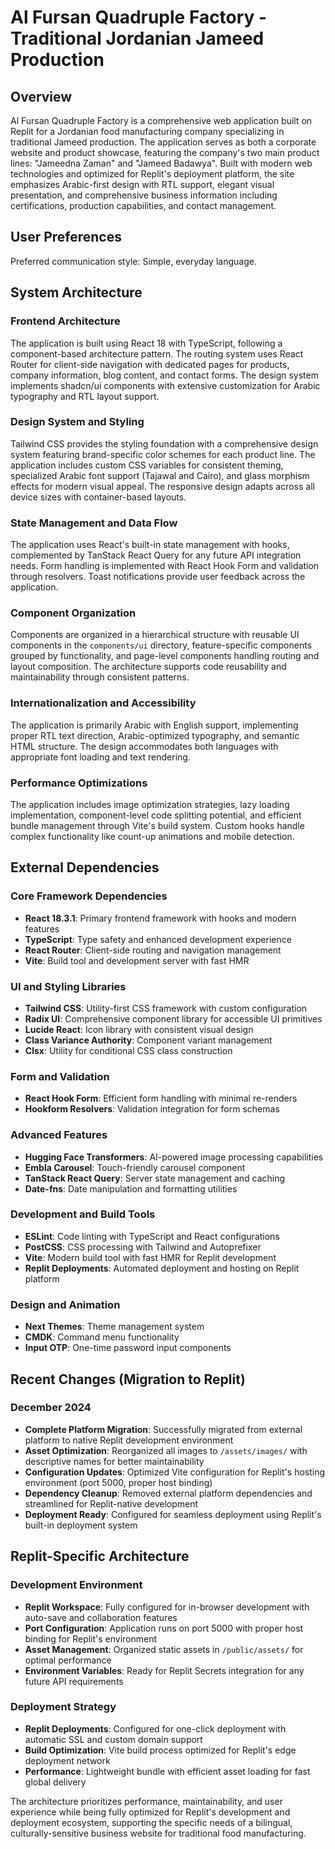 # Al Fursan Quadruple Factory - Traditional Jordanian Jameed Production

## Overview

Al Fursan Quadruple Factory is a comprehensive web application built on Replit for a Jordanian food manufacturing company specializing in traditional Jameed production. The application serves as both a corporate website and product showcase, featuring the company's two main product lines: "Jameedna Zaman" and "Jameed Badawya". Built with modern web technologies and optimized for Replit's deployment platform, the site emphasizes Arabic-first design with RTL support, elegant visual presentation, and comprehensive business information including certifications, production capabilities, and contact management.

## User Preferences

Preferred communication style: Simple, everyday language.

## System Architecture

### Frontend Architecture
The application is built using React 18 with TypeScript, following a component-based architecture pattern. The routing system uses React Router for client-side navigation with dedicated pages for products, company information, blog content, and contact forms. The design system implements shadcn/ui components with extensive customization for Arabic typography and RTL layout support.

### Design System and Styling
Tailwind CSS provides the styling foundation with a comprehensive design system featuring brand-specific color schemes for each product line. The application includes custom CSS variables for consistent theming, specialized Arabic font support (Tajawal and Cairo), and glass morphism effects for modern visual appeal. The responsive design adapts across all device sizes with container-based layouts.

### State Management and Data Flow
The application uses React's built-in state management with hooks, complemented by TanStack React Query for any future API integration needs. Form handling is implemented with React Hook Form and validation through resolvers. Toast notifications provide user feedback across the application.

### Component Organization
Components are organized in a hierarchical structure with reusable UI components in the `components/ui` directory, feature-specific components grouped by functionality, and page-level components handling routing and layout composition. The architecture supports code reusability and maintainability through consistent patterns.

### Internationalization and Accessibility
The application is primarily Arabic with English support, implementing proper RTL text direction, Arabic-optimized typography, and semantic HTML structure. The design accommodates both languages with appropriate font loading and text rendering.

### Performance Optimizations
The application includes image optimization strategies, lazy loading implementation, component-level code splitting potential, and efficient bundle management through Vite's build system. Custom hooks handle complex functionality like count-up animations and mobile detection.

## External Dependencies

### Core Framework Dependencies
- **React 18.3.1**: Primary frontend framework with hooks and modern features
- **TypeScript**: Type safety and enhanced development experience
- **React Router**: Client-side routing and navigation management
- **Vite**: Build tool and development server with fast HMR

### UI and Styling Libraries
- **Tailwind CSS**: Utility-first CSS framework with custom configuration
- **Radix UI**: Comprehensive component library for accessible UI primitives
- **Lucide React**: Icon library with consistent visual design
- **Class Variance Authority**: Component variant management
- **Clsx**: Utility for conditional CSS class construction

### Form and Validation
- **React Hook Form**: Efficient form handling with minimal re-renders
- **Hookform Resolvers**: Validation integration for form schemas

### Advanced Features
- **Hugging Face Transformers**: AI-powered image processing capabilities
- **Embla Carousel**: Touch-friendly carousel component
- **TanStack React Query**: Server state management and caching
- **Date-fns**: Date manipulation and formatting utilities

### Development and Build Tools
- **ESLint**: Code linting with TypeScript and React configurations
- **PostCSS**: CSS processing with Tailwind and Autoprefixer
- **Vite**: Modern build tool with fast HMR for Replit development
- **Replit Deployments**: Automated deployment and hosting on Replit platform

### Design and Animation
- **Next Themes**: Theme management system
- **CMDK**: Command menu functionality
- **Input OTP**: One-time password input components

## Recent Changes (Migration to Replit)

### December 2024
- **Complete Platform Migration**: Successfully migrated from external platform to native Replit development environment
- **Asset Optimization**: Reorganized all images to `/assets/images/` with descriptive names for better maintainability
- **Configuration Updates**: Optimized Vite configuration for Replit's hosting environment (port 5000, proper host binding)
- **Dependency Cleanup**: Removed external platform dependencies and streamlined for Replit-native development
- **Deployment Ready**: Configured for seamless deployment using Replit's built-in deployment system

## Replit-Specific Architecture

### Development Environment
- **Replit Workspace**: Fully configured for in-browser development with auto-save and collaboration features
- **Port Configuration**: Application runs on port 5000 with proper host binding for Replit's environment
- **Asset Management**: Organized static assets in `/public/assets/` for optimal performance
- **Environment Variables**: Ready for Replit Secrets integration for any future API requirements

### Deployment Strategy
- **Replit Deployments**: Configured for one-click deployment with automatic SSL and custom domain support
- **Build Optimization**: Vite build process optimized for Replit's edge deployment network
- **Performance**: Lightweight bundle with efficient asset loading for fast global delivery

The architecture prioritizes performance, maintainability, and user experience while being fully optimized for Replit's development and deployment ecosystem, supporting the specific needs of a bilingual, culturally-sensitive business website for traditional food manufacturing.